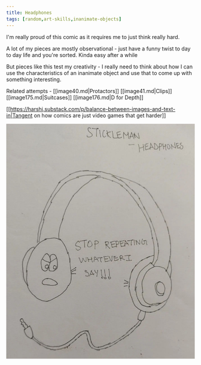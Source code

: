 ```yaml
---
title: Headphones
tags: [random,art-skills,inanimate-objects]
---
```


I'm really proud of this comic as it requires me to just think really hard.

A lot of my pieces are mostly observational - just have a funny twist to day to day life and you're sorted. Kinda easy after a while

But pieces like this test my creativity - I really need to think about how I can use the characteristics of an inanimate object and use that to come up with something interesting. 

Related attempts - [[image40.md|Protactors]] [[image41.md|Clips]] [[image175.md|Suitcases]]
[[image176.md|D for Depth]]


[[https://harshj.substack.com/p/balance-between-images-and-text-in|Tangent on how comics are just video games that get harder]]


![Alt text](image_39.png)